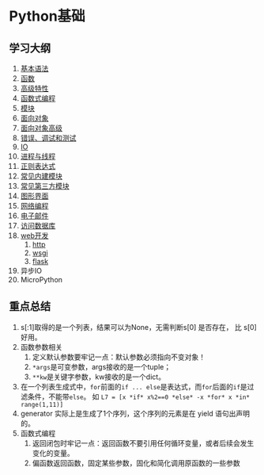 # Python基础

## 学习大纲

1. [基本语法](./基本语法.md)
2. [函数](./函数.md)
3. [高级特性](./高级特性.md)
4. [函数式编程](./函数式编程.md)
5. [模块](./模块.md)
6. [面向对象](./面向对象.md)
7. [面向对象高级](./面向对象高级.md)
8. [错误、调试和测试](./错误和调试.md)
9. [IO](./IO.md)
10. [进程与线程](./进程与线程.md)
11. [正则表达式](./正则表达式.md)
12. [常见内建模块](./常见内建模块.md)
13. [常见第三方模块](./常见第三方模块.md)
14. [图形界面](./图形界面.md)
15. [网络编程](./网络编程.md)
16. [电子邮件](./电子邮件.md)
17. [访问数据库](./访问数据库.md)
18. [web开发](web开发/README.md) 
    1. [http](web开发/http.md) 
    2. [wsgi](web开发/wsgi.md) 
    3. [flask](web开发/flask.md) 
19. 异步IO
20. MicroPython


## 重点总结

1. s[:1]取得的是一个列表，结果可以为None，无需判断s[0] 是否存在， 比 s[0]好用。
2. 函数参数相关
   1. 定义默认参数要牢记一点：默认参数必须指向不变对象！
   2. `*args`是可变参数，args接收的是一个tuple；
   3. `**kw`是关键字参数，kw接收的是一个dict。
3.  在一个列表生成式中，`for`前面的`if ... else`是表达式，而`for`后面的`if`是过滤条件，不能带`else`。 如 `L7 = [x *if* x%2==0 *else* -x *for* x *in* range(1,11)]`
4. generator 实际上是生成了1个序列，这个序列的元素是在 yield 语句出声明的。
5. 函数式编程
   1. 返回闭包时牢记一点：返回函数不要引用任何循环变量，或者后续会发生变化的变量。 
   2. 偏函数返回函数，固定某些参数，固化和简化调用原函数的一些参数